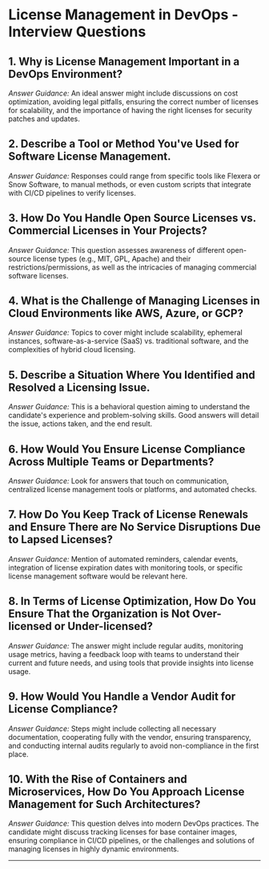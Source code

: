 # License Management in DevOps - Interview Questions

## 1. **Why is License Management Important in a DevOps Environment?**
   *Answer Guidance:* An ideal answer might include discussions on cost optimization, avoiding legal pitfalls, ensuring the correct number of licenses for scalability, and the importance of having the right licenses for security patches and updates.

## 2. **Describe a Tool or Method You've Used for Software License Management.**
   *Answer Guidance:* Responses could range from specific tools like Flexera or Snow Software, to manual methods, or even custom scripts that integrate with CI/CD pipelines to verify licenses.

## 3. **How Do You Handle Open Source Licenses vs. Commercial Licenses in Your Projects?**
   *Answer Guidance:* This question assesses awareness of different open-source license types (e.g., MIT, GPL, Apache) and their restrictions/permissions, as well as the intricacies of managing commercial software licenses.

## 4. **What is the Challenge of Managing Licenses in Cloud Environments like AWS, Azure, or GCP?**
   *Answer Guidance:* Topics to cover might include scalability, ephemeral instances, software-as-a-service (SaaS) vs. traditional software, and the complexities of hybrid cloud licensing.

## 5. **Describe a Situation Where You Identified and Resolved a Licensing Issue.**
   *Answer Guidance:* This is a behavioral question aiming to understand the candidate's experience and problem-solving skills. Good answers will detail the issue, actions taken, and the end result.

## 6. **How Would You Ensure License Compliance Across Multiple Teams or Departments?**
   *Answer Guidance:* Look for answers that touch on communication, centralized license management tools or platforms, and automated checks.

## 7. **How Do You Keep Track of License Renewals and Ensure There are No Service Disruptions Due to Lapsed Licenses?**
   *Answer Guidance:* Mention of automated reminders, calendar events, integration of license expiration dates with monitoring tools, or specific license management software would be relevant here.

## 8. **In Terms of License Optimization, How Do You Ensure That the Organization is Not Over-licensed or Under-licensed?**
   *Answer Guidance:* The answer might include regular audits, monitoring usage metrics, having a feedback loop with teams to understand their current and future needs, and using tools that provide insights into license usage.

## 9. **How Would You Handle a Vendor Audit for License Compliance?**
   *Answer Guidance:* Steps might include collecting all necessary documentation, cooperating fully with the vendor, ensuring transparency, and conducting internal audits regularly to avoid non-compliance in the first place.

## 10. **With the Rise of Containers and Microservices, How Do You Approach License Management for Such Architectures?**
   *Answer Guidance:* This question delves into modern DevOps practices. The candidate might discuss tracking licenses for base container images, ensuring compliance in CI/CD pipelines, or the challenges and solutions of managing licenses in highly dynamic environments.

---

